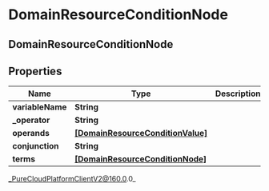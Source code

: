 # DomainResourceConditionNode

## DomainResourceConditionNode

## Properties

|Name | Type | Description | Notes|
|------------ | ------------- | ------------- | -------------|
| **variableName** | **String** |  | [optional] |
| **_operator** | **String** |  | [optional] |
| **operands** | [**[DomainResourceConditionValue]**](DomainResourceConditionValue) |  | [optional] |
| **conjunction** | **String** |  | [optional] |
| **terms** | [**[DomainResourceConditionNode]**](DomainResourceConditionNode) |  | [optional] |



_PureCloudPlatformClientV2@160.0.0_
